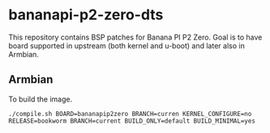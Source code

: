 # bananapi-p2-zero-dts

This repository contains BSP patches for Banana PI P2 Zero. Goal is to have board supported in upstream (both kernel and u-boot) and later also in Armbian.

## Armbian

To build the image.

```
./compile.sh BOARD=bananapip2zero BRANCH=curren KERNEL_CONFIGURE=no RELEASE=bookworm BRANCH=current BUILD_ONLY=default BUILD_MINIMAL=yes
```
